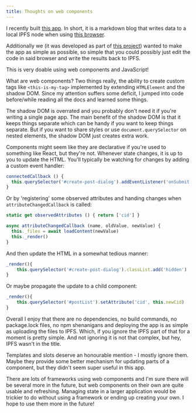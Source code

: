 ```yaml
---
title: Thoughts on web components
---
```


I recently built [this app](https://github.com/dirkcuys/ipmb). In short, it is a markdown blog that writes data to a local IPFS node when using [this browser](https://github.com/AgregoreWeb/agregore-browser).

Additionally we (it was developed as part of [this project](https://github.com/ipfs/devgrants/blob/ef3ac96d6aab4d498b2ecd4cd9f7d99fb29ba2a1/open-grants/open-proposal-agregore-mobile.md#milestone-4-example-app-showcasing-sharing-data)) wanted to make the app as simple as possible, so simple that you could possibly just edit the code in said browser and write the results back to IPFS.

This is very doable using web components and JavaScript!

What are web components? Two things really, the ability to create custom tags like `<this-is-my-tag>` implemented by extending `HTMLElement` and the shadow DOM. Since my attention suffers some deficit, I jumped into code before/while reading all the docs and learned some things.

The shadow DOM is overrated and you probably don't need it if you're writing a single page app. The main benefit of the shadow DOM is that it keeps things separate which can be handy if you want to keep things separate. But if you want to share styles or use `document.querySelector` on nested elements, the shadow DOM just creates extra work.

Components might seem like they are declarative if you're used to something like React, but they're not. Whenever state changes, it is up to you to update the HTML. You'll typically be watching for changes by adding a custom event handler:

```javascript
connectedCallback () {
  this.querySelector('#create-post-dialog').addEventListener('onSubmit', this.onPostAdd.bind(this))
}
```

Or by 'registering' some observed attributes and handing changes when `attributeChangedCallback` is called:

```javascript
static get observedAttributes () { return ['cid'] }

async attributeChangedCallback (name, oldValue, newValue) {
  this._files = await loadContent(newValue)
  this._render()
}
```

And then update the HTML in a somewhat tedious manner:

```javascript
_render(){
    this.querySelector('#create-post-dialog').classList.add('hidden')
}
```

Or maybe propagate the update to a child component:

```javascript
_render(){
    this.querySelector('#postList').setAttribute('cid', this.newCid)
}
```

Overall I enjoy that there are no dependencies, no build commands, no package.lock files, no npm shenanigans and deploying the app is as simple as uploading the files to IPFS. Which, if you ignore the IPFS part of that for a moment is pretty simple. And not ignoring it is not that complex, but hey, IPFS wasn't in the title.

Templates and slots deserve an honourable mention - I mostly ignore them. Maybe they provide some better mechanism for updating parts of a component, but they didn't seem super useful in this app.

There are lots of frameworks using web components and I'm sure there will be several more in the future, but web components on their own are quite usable and refreshing. Managing state in a larger application would be trickier to do without using a framework or ending up creating your own. I hope to use them more in the future!
